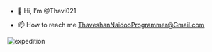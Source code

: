 - 👋 Hi, I’m @Thavi021

- 📫 How to reach me ThaveshanNaidooProgrammer@Gmail.com 

![expedition](https://user-images.githubusercontent.com/96347605/164965092-454250ae-5d25-4345-a34b-bc1b8a20777e.gif)


